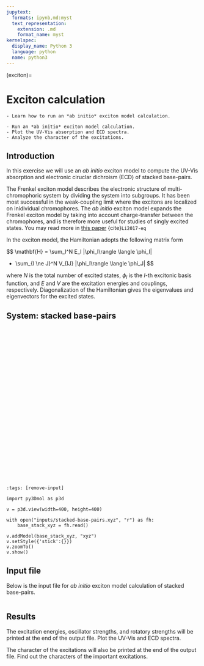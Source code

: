 ```yaml
---
jupytext:
  formats: ipynb,md:myst
  text_representation:
    extension: .md
    format_name: myst
kernelspec:
  display_name: Python 3
  language: python
  name: python3
---
```


(exciton)=

# Exciton calculation

```{objectives}
- Learn how to run an *ab initio* exciton model calculation.
```

```{keypoints}
- Run an *ab initio* exciton model calculation.
- Plot the UV-Vis absorption and ECD spectra.
- Analyze the character of the excitations.
```

## Introduction

In this exercise we will use an *ab initio* exciton model to compute
the UV-Vis absorption and electronic ciruclar dichroism (ECD) of 
stacked base-pairs.

The Frenkel exciton model describes the electronic structure of
multi-chromophoric system by dividing the system into subgroups.
It has been most successful in the weak-coupling limit where
the excitons are localized on inidividual chromophores.
The *ab initio* exciton model expands the Frenkel exciton model by
taking into account charge-transfer between the chromophores, and
is therefore more useful for studies of singly excited states. 
You may read more in [this paper](https://pubs.acs.org/doi/abs/10.1021/acs.jctc.7b00171) 
{cite}`Li2017-eq`

In the exciton model, the Hamiltonian adopts the following matrix form

$$
\mathbf{H} = \sum_I^N E_I |\phi_I\rangle \langle \phi_I|
+ \sum_{I \ne J}^N V_{IJ} |\phi_I\rangle \langle \phi_J|
$$

where $N$ is the total number of excited states, $\phi_I$ is
the $I$-th excitonic basis function, and $E$ and $V$ are the 
excitation energies and couplings, respectively.
Diagonalization of the Hamiltonian gives the eigenvalues and
eigenvectors for the excited states.

## System: stacked base-pairs

<div style="height: 400px; width: 400px; position: relative;" class='viewer_3Dmoljs' data-href='../_static/stacked-base-pairs.xyz' data-type='xyz' data-backgroundcolor='0xffffff' data-style='stick'></div>

```{code-cell} ipython3
:tags: [remove-input]

import py3Dmol as p3d

v = p3d.view(width=400, height=400)

with open("inputs/stacked-base-pairs.xyz", "r") as fh:
    base_stack_xyz = fh.read()

v.addModel(base_stack_xyz, "xyz")
v.setStyle({'stick':{}})
v.zoomTo()
v.show()
```

## Input file

Below is the input file for *ab initio* exciton model calculation of stacked
base-pairs.

```{literalinclude} inputs/stacked-base-pairs.inp
```

## Results

The excitation energies, oscillator strengths, and rotatory strengths will be
printed at the end of the output file. Plot the UV-Vis and ECD spectra.

The character of the excitations will also be printed at the end of the output
file. Find out the characters of the important excitations.
